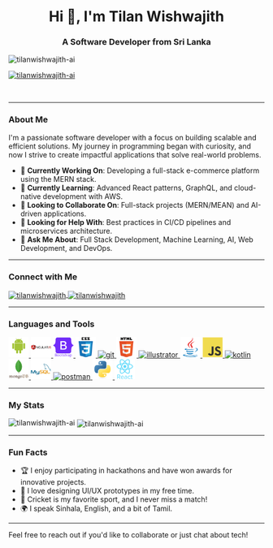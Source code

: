 <h1 align="center">Hi 👋, I'm Tilan Wishwajith</h1>
<h3 align="center">A Software Developer from Sri Lanka </h3>

<p align="left"> 
  <img src="https://komarev.com/ghpvc/?username=tilanwishwajith-ai&label=Profile%20views&color=0e75b6&style=flat" alt="tilanwishwajith-ai" /> 
</p>

<p align="left"> 
  <a href="https://github.com/ryo-ma/github-profile-trophy">
    <img src="https://github-profile-trophy.vercel.app/?username=tilanwishwajith-ai" alt="tilanwishwajith-ai" />
  </a> 
</p>

<p align="left"> 
  <a href="https://twitter.com/" target="blank">
    <img src="https://img.shields.io/twitter/follow/?logo=twitter&style=for-the-badge" alt="" />
  </a> 
</p>

---

### **About Me**
I'm a passionate software developer with a focus on building scalable and efficient solutions. My journey in programming began with curiosity, and now I strive to create impactful applications that solve real-world problems.

- 🔭 **Currently Working On**: Developing a full-stack e-commerce platform using the MERN stack.
- 🌱 **Currently Learning**: Advanced React patterns, GraphQL, and cloud-native development with AWS.
- 👯 **Looking to Collaborate On**: Full-stack projects (MERN/MEAN) and AI-driven applications.
- 🤔 **Looking for Help With**: Best practices in CI/CD pipelines and microservices architecture.
- 💬 **Ask Me About**: Full Stack Development, Machine Learning, AI, Web Development, and DevOps.

---

### **Connect with Me**
<p align="left">
  <a href="https://linkedin.com/in/tilanwishwajith" target="blank">
    <img align="center" src="https://raw.githubusercontent.com/rahuldkjain/github-profile-readme-generator/master/src/images/icons/Social/linked-in-alt.svg" alt="tilanwishwajith" height="30" width="40" />
  </a>
  <a href="https://fb.com/tilanwishwajith" target="blank">
    <img align="center" src="https://raw.githubusercontent.com/rahuldkjain/github-profile-readme-generator/master/src/images/icons/Social/facebook.svg" alt="tilanwishwajith" height="30" width="40" />
  </a>
</p>

---

### **Languages and Tools**
<p align="left">
  <a href="https://developer.android.com" target="_blank" rel="noreferrer">
    <img src="https://raw.githubusercontent.com/devicons/devicon/master/icons/android/android-original-wordmark.svg" alt="android" width="40" height="40"/>
  </a>
  <a href="https://angular.io" target="_blank" rel="noreferrer">
    <img src="https://raw.githubusercontent.com/devicons/devicon/master/icons/angularjs/angularjs-original-wordmark.svg" alt="angularjs" width="40" height="40"/>
  </a>
  <a href="https://getbootstrap.com" target="_blank" rel="noreferrer">
    <img src="https://raw.githubusercontent.com/devicons/devicon/master/icons/bootstrap/bootstrap-plain-wordmark.svg" alt="bootstrap" width="40" height="40"/>
  </a>
  <a href="https://www.w3schools.com/css/" target="_blank" rel="noreferrer">
    <img src="https://raw.githubusercontent.com/devicons/devicon/master/icons/css3/css3-original-wordmark.svg" alt="css3" width="40" height="40"/>
  </a>
  <a href="https://git-scm.com/" target="_blank" rel="noreferrer">
    <img src="https://www.vectorlogo.zone/logos/git-scm/git-scm-icon.svg" alt="git" width="40" height="40"/>
  </a>
  <a href="https://www.w3.org/html/" target="_blank" rel="noreferrer">
    <img src="https://raw.githubusercontent.com/devicons/devicon/master/icons/html5/html5-original-wordmark.svg" alt="html5" width="40" height="40"/>
  </a>
  <a href="https://www.adobe.com/in/products/illustrator.html" target="_blank" rel="noreferrer">
    <img src="https://www.vectorlogo.zone/logos/adobe_illustrator/adobe_illustrator-icon.svg" alt="illustrator" width="40" height="40"/>
  </a>
  <a href="https://www.java.com" target="_blank" rel="noreferrer">
    <img src="https://raw.githubusercontent.com/devicons/devicon/master/icons/java/java-original.svg" alt="java" width="40" height="40"/>
  </a>
  <a href="https://developer.mozilla.org/en-US/docs/Web/JavaScript" target="_blank" rel="noreferrer">
    <img src="https://raw.githubusercontent.com/devicons/devicon/master/icons/javascript/javascript-original.svg" alt="javascript" width="40" height="40"/>
  </a>
  <a href="https://kotlinlang.org" target="_blank" rel="noreferrer">
    <img src="https://www.vectorlogo.zone/logos/kotlinlang/kotlinlang-icon.svg" alt="kotlin" width="40" height="40"/>
  </a>
  <a href="https://www.mongodb.com/" target="_blank" rel="noreferrer">
    <img src="https://raw.githubusercontent.com/devicons/devicon/master/icons/mongodb/mongodb-original-wordmark.svg" alt="mongodb" width="40" height="40"/>
  </a>
  <a href="https://www.mysql.com/" target="_blank" rel="noreferrer">
    <img src="https://raw.githubusercontent.com/devicons/devicon/master/icons/mysql/mysql-original-wordmark.svg" alt="mysql" width="40" height="40"/>
  </a>
  <a href="https://postman.com" target="_blank" rel="noreferrer">
    <img src="https://www.vectorlogo.zone/logos/getpostman/getpostman-icon.svg" alt="postman" width="40" height="40"/>
  </a>
  <a href="https://www.python.org" target="_blank" rel="noreferrer">
    <img src="https://raw.githubusercontent.com/devicons/devicon/master/icons/python/python-original.svg" alt="python" width="40" height="40"/>
  </a>
  <a href="https://reactjs.org/" target="_blank" rel="noreferrer">
    <img src="https://raw.githubusercontent.com/devicons/devicon/master/icons/react/react-original-wordmark.svg" alt="react" width="40" height="40"/>
  </a>
</p>

---

### **My Stats**
<p><img align="left" src="https://github-readme-stats.vercel.app/api/top-langs?username=tilanwishwajith-ai&show_icons=true&locale=en&layout=compact" alt="tilanwishwajith-ai" /></p>

<p>&nbsp;<img align="center" src="https://github-readme-stats.vercel.app/api?username=tilanwishwajith-ai&show_icons=true&locale=en" alt="tilanwishwajith-ai" /></p>



---
### **Fun Facts**
- 🏆 I enjoy participating in hackathons and have won awards for innovative projects.
- 🎨 I love designing UI/UX prototypes in my free time.
- 🏏 Cricket is my favorite sport, and I never miss a match!
- 🌍 I speak Sinhala, English, and a bit of Tamil.

---

Feel free to reach out if you'd like to collaborate or just chat about tech!
